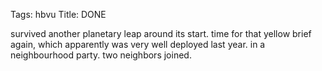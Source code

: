 Tags: hbvu
Title: DONE
  
survived another planetary leap around its start. time for that yellow brief again, which apparently was very well deployed last year. in a neighbourhood party. two neighbors joined.